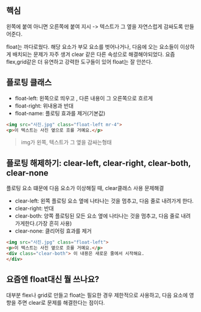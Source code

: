 ## 핵심
왼쪽에 붙여 아니면 오른쪽에 붙여 지시 -> 텍스트가 그 옆을 자연스럽게 감싸도록 만들어준다.

float는 까다로웠다. 해당 요소가 부모 요소를 벗어나거나, 다음에 오는 요소들이 이상하게 배치되는 문제가 자주 생겨 clear 같은 다른 속성으로 해결해야되었다.
요즘 flex,grid같은 더 유연하고 강력한 도구들이 있어 float는 잘 안쓴다.

## 플로팅 클래스
- float-left: 왼쪽으로 띄우고 , 다른 내용이 그 오른쪽으로 흐르게
- float-right: 위내용과 반대
- float-name: 플로팅 효과를 제거(기본값)

```HTML
<img src="사진.jpg" class="float-left mr-4">
<p>이 텍스트는 사진 옆으로 흐를 거예요.</p>
```
> img가 왼쪽, 텍스트가 그 옆을 감싸는형태

## 플로팅 해제하기: clear-left, clear-right, clear-both, clear-none
플로팅 요소 떄문에 다음 요소가 이상해질 때, clear클래스 사용 문제해결
- clear-left: 왼쪽 플로팅 요소 옆에 나타나는 것을 멈추고, 다음 줄로 내려가게 한다.
- clear-right: 반대
- clear-both: 양쪽 플로팅된 모든 요소 옆에 나타나는 것을 멈추고, 다음 줄로 내려가게한다.(가장 흔히 사용)
- clear-none: 클리어링 효과를 제거
```HTML
<img src="사진.jpg" class="float-left">
<p>이 텍스트는 사진 옆으로 흐를 거예요.</p>
<div class="clear-both"> 이 내용은 새로운 줄에서 시작해요.
</div>
```

## 요즘엔 float대신 뭘 쓰나요?
대부분 flex나 grid로 만들고 float는 필요한 경우 제한적으로 사용하고, 다음 요소에 영향을 주면 clear로 문제를 해결한다는 점이다.